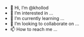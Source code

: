 - 👋 Hi, I’m @khollod
- 👀 I’m interested in ...
- 🌱 I’m currently learning ...
- 💞️ I’m looking to collaborate on ...
- 📫 How to reach me ...

<!---
khollod/khollod is a ✨ special ✨ repository because its `README.md` (this file) appears on your GitHub profile.
You can click the Preview link to take a look at your changes.
--->
